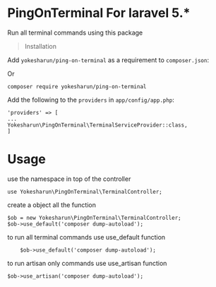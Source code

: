 # PingOnTerminal For laravel 5.*
Run all terminal commands using this package

> Installation

Add `yokesharun/ping-on-terminal` as a requirement to `composer.json`:

Or

```
composer require yokesharun/ping-on-terminal
```
 Add the following to the `providers` in `app/config/app.php`: 

```
'providers' => [
...
Yokesharun\PingOnTerminal\TerminalServiceProvider::class,
]
```

Usage
============================

use the namespace in top of the controller

```
use Yokesharun\PingOnTerminal\TerminalController;
```

create a object all the function

```
$ob = new Yokesharun\PingOnTerminal\TerminalController;
$ob->use_default('composer dump-autoload');
```

to run all terminal commands use use_default function

```
    $ob->use_default('composer dump-autoload');
```

to run artisan only commands use use_artisan function

```
$ob->use_artisan('composer dump-autoload');
```
